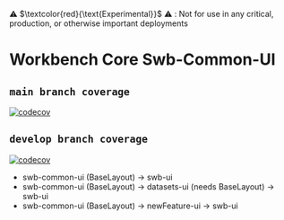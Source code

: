 ⚠️ $\textcolor{red}{\text{Experimental}}$ ⚠️ : Not for use in any critical, production, or otherwise important deployments

# Workbench Core Swb-Common-UI
## `main branch coverage`
[![codecov](https://codecov.io/github/aws-solutions/research-service-workbench-on-aws/branch/main/graph/badge.svg?flag=workbench-core-swb-common-ui)](https://app.codecov.io/github/aws-solutions/research-service-workbench-on-aws/tree/main)

## `develop branch coverage`
[![codecov](https://codecov.io/github/aws-solutions/research-service-workbench-on-aws/branch/develop/graph/badge.svg?flag=workbench-core-swb-common-ui)](https://app.codecov.io/github/aws-solutions/research-service-workbench-on-aws/tree/develop)

- swb-common-ui (BaseLayout) -> swb-ui
- swb-common-ui (BaseLayout) -> datasets-ui (needs BaseLayout) -> swb-ui
- swb-common-ui (BaseLayout) -> newFeature-ui -> swb-ui